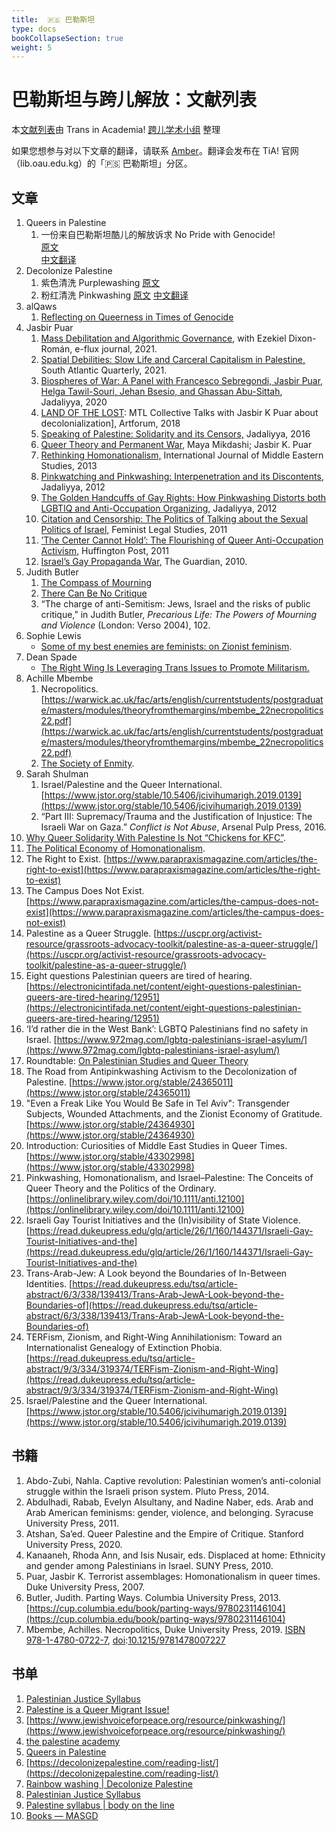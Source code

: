 ```yaml
---
title:  🇵🇸 巴勒斯坦
type: docs
bookCollapseSection: true
weight: 5
---
```


# 巴勒斯坦与跨儿解放：文献列表

本[文献列表](https://transinacademia.craft.me/hEDiLlf6wAXOfb)由 Trans in Academia! [跨儿学术小组](linktr.ee/transinacademia) 整理

如果您想参与对以下文章的翻译，请联系 [Amber](https://t.me/carbonara_nocream)。翻译会发布在 TiA! 官网（lib.oau.edu.kg）的「🇵🇸 巴勒斯坦」分区。

## 文章

1. Queers in Palestine
   1. 一份来自巴勒斯坦酷儿的解放诉求 No Pride with Genocide!<br/>
      [原文](https://queersinpalestine.noblogs.org/post/2023/11/19/no-pride-with-genocide/)<br/>
      [中文翻译](https://github.com/one-among-us/tia-library/edit/main/content.zh/docs/palestine/_index.md)
2. Decolonize Palestine
   1. 紫色清洗 Purplewashing
[原文](https://decolonizepalestine.com/rainbow-washing/purplewashing/)
   2. 粉红清洗 Pinkwashing
[原文](https://decolonizepalestine.com/rainbow-washing/pinkwashing/)
[中文翻译](https://lib.oau.edu.kg/docs/palestine/pinkwashing/)
3. alQaws
   1. [Reflecting on Queerness in Times of Genocide](https://alqaws.org/news/Reflecting-on-Queerness-in-Times-of-Genocide?category_id=0)
4. Jasbir Puar
   1. [Mass Debilitation and Algorithmic Governance](https://www.e-flux.com/journal/123/436945/mass-debilitation-and-algorithmic-governance/), with Ezekiel Dixon-Román, e-flux journal, 2021.
   2. [Spatial Debilities: Slow Life and Carceral Capitalism in Palestine,](https://i8v954.p3cdn1.secureserver.net/wp-content/uploads/2022/07/Spatial-Debilities-.pdf) South Atlantic Quarterly, 2021.
   3. [Biospheres of War: A Panel with Francesco Sebregondi, Jasbir Puar, Helga Tawil-Souri, Jehan Bsesio, and Ghassan Abu-Sittah](https://www.jadaliyya.com/Details/40752), Jadaliyya, 2020
   4. [LAND OF THE LOST](https://www.artforum.com/print/201806/mtl-collective-talks-with-jasbir-k-puar-about-decolonization-75523): MTL Collective Talks with Jasbir K Puar about decolonialization], Artforum, 2018
   5. [Speaking of Palestine: Solidarity and its Censors,](http://www.jadaliyya.com/Details/33095/Speaking-of-Palestine-Solidarity-and-Its-Censors) Jadaliyya, 2016
   6. [Queer Theory and Permanent War](https://doi.org./10.1215/10642684-3428747), Maya Mikdashi; Jasbir K. Puar
   6. [Rethinking Homonationalism,](https://i8v954.p3cdn1.secureserver.net/wp-content/uploads/2018/08/Puar_Rethinking-Homonationalism.pdf) International Journal of Middle Eastern Studies, 2013
   7. [Pinkwatching and Pinkwashing: Interpenetration and its Discontents](http://www.jadaliyya.com/Details/26818/Pinkwatching-And-Pinkwashing-Interpenetration-and-its-Discontents), Jadaliyya, 2012
   8. [The Golden Handcuffs of Gay Rights: How Pinkwashing Distorts both LGBTIQ and Anti-Occupation Organizing,](http://www.jadaliyya.com/pages/index/4273/the-golden-handcuffs-of-gay-rights_how-pinkwashing) Jadaliyya, 2012
   9. [Citation and Censorship: The Politics of Talking about the Sexual Politics of Israel,](https://i8v954.p3cdn1.secureserver.net/wp-content/uploads/2018/08/JKP-politics-of-citation-and-censorship.pdf) Feminist Legal Studies, 2011
   10. [’The Center Cannot Hold’: The Flourishing of Queer Anti-Occupation Activism,](http://www.huffingtonpost.com/jasbir-k-puar/the-center-cannot-hold-th_b_991572.html) Huffington Post, 2011
   11. [Israel’s Gay Propaganda War,](http://www.guardian.co.uk/commentisfree/2010/jul/01/israels-gay-propaganda-war) The Guardian, 2010.
5. Judith Butler
   1. [The Compass of Mourning](https://www.lrb.co.uk/the-paper/v45/n20/judith-butler/the-compass-of-mourning)
   2. [There Can Be No Critique](https://www.bostonreview.net/articles/there-can-be-no-critique/)
   3. “The charge of anti-Semitism: Jews, Israel and the risks of public critique,” in Judith Butler, *Precarious Life: The Powers of Mourning and Violence* (London: Verso 2004), 102.
6. Sophie Lewis
   - [Some of my best enemies are feminists: on Zionist feminism](https://salvage.zone/some-of-my-best-enemies-are-feminists-on-zionist-feminism/).
7. Dean Spade
   - [The Right Wing Is Leveraging Trans Issues to Promote Militarism.](https://truthout.org/articles/the-right-wing-is-leveraging-trans-issues-to-promote-militarism/)
8. Achille Mbembe
   1. Necropolitics. [https://warwick.ac.uk/fac/arts/english/currentstudents/postgraduate/masters/modules/theoryfromthemargins/mbembe_22necropolitics22.pdf](https://warwick.ac.uk/fac/arts/english/currentstudents/postgraduate/masters/modules/theoryfromthemargins/mbembe_22necropolitics22.pdf)
   2. [The Society of Enmity](https://www.radicalphilosophy.com/article/the-society-of-enmity).
9. Sarah Shulman
   1. Israel/Palestine and the Queer International. [https://www.jstor.org/stable/10.5406/jcivihumarigh.2019.0139](https://www.jstor.org/stable/10.5406/jcivihumarigh.2019.0139)
   2. “Part III: Supremacy/Trauma and the Justification of Injustice: The Israeli War on Gaza.” *Conflict is Not Abuse*, Arsenal Pulp Press, 2016.
10. [Why Queer Solidarity With Palestine Is Not “Chickens for KFC”](https://www.them.us/story/lgbtq-solidarity-palestine-saed-atshan).
11. [The Political Economy of Homonationalism](https://socialtextjournal.org/periscope_article/the-political-economy-of-homonationalism/).
12. The Right to Exist. [https://www.parapraxismagazine.com/articles/the-right-to-exist](https://www.parapraxismagazine.com/articles/the-right-to-exist)
13. The Campus Does Not Exist. [https://www.parapraxismagazine.com/articles/the-campus-does-not-exist](https://www.parapraxismagazine.com/articles/the-campus-does-not-exist)
14. Palestine as a Queer Struggle. [https://uscpr.org/activist-resource/grassroots-advocacy-toolkit/palestine-as-a-queer-struggle/](https://uscpr.org/activist-resource/grassroots-advocacy-toolkit/palestine-as-a-queer-struggle/)
15. Eight questions Palestinian queers are tired of hearing. [https://electronicintifada.net/content/eight-questions-palestinian-queers-are-tired-hearing/12951](https://electronicintifada.net/content/eight-questions-palestinian-queers-are-tired-hearing/12951)
16. ‘I’d rather die in the West Bank’: LGBTQ Palestinians find no safety in Israel. [https://www.972mag.com/lgbtq-palestinians-israel-asylum/](https://www.972mag.com/lgbtq-palestinians-israel-asylum/)
17. Roundtable: [On Palestinian Studies and Queer Theory](https://transreads.org/wp-content/uploads/2023/11/2023-11-15_6554e8189f1b6_OnPalestinianStudiesandQueerTheory-NaberNadineAtshanSaedAwadNadiaMikdashiMaya-JournalofPalestineStudies347pages-10.1525_jps.2018.47.3.62-6402ac672268655b46c683bf4e6aad28-Ann.pdf)
18. The Road from Antipinkwashing Activism to the Decolonization of Palestine. [https://www.jstor.org/stable/24365011](https://www.jstor.org/stable/24365011)
19. "Even a Freak Like You Would Be Safe in Tel Aviv": Transgender Subjects, Wounded Attachments, and the Zionist Economy of Gratitude. [https://www.jstor.org/stable/24364930](https://www.jstor.org/stable/24364930)
20. Introduction: Curiosities of Middle East Studies in Queer Times. [https://www.jstor.org/stable/43302998](https://www.jstor.org/stable/43302998)
21. Pinkwashing, Homonationalism, and Israel–Palestine: The Conceits of Queer Theory and the Politics of the Ordinary. [https://onlinelibrary.wiley.com/doi/10.1111/anti.12100](https://onlinelibrary.wiley.com/doi/10.1111/anti.12100)
22. Israeli Gay Tourist Initiatives and the (In)visibility of State Violence. [https://read.dukeupress.edu/glq/article/26/1/160/144371/Israeli-Gay-Tourist-Initiatives-and-the](https://read.dukeupress.edu/glq/article/26/1/160/144371/Israeli-Gay-Tourist-Initiatives-and-the)
23. Trans-Arab-Jew: A Look beyond the Boundaries of In-Between Identities. [https://read.dukeupress.edu/tsq/article-abstract/6/3/338/139413/Trans-Arab-JewA-Look-beyond-the-Boundaries-of](https://read.dukeupress.edu/tsq/article-abstract/6/3/338/139413/Trans-Arab-JewA-Look-beyond-the-Boundaries-of)
24. TERFism, Zionism, and Right-Wing Annihilationism: Toward an Internationalist Genealogy of Extinction Phobia. [https://read.dukeupress.edu/tsq/article-abstract/9/3/334/319374/TERFism-Zionism-and-Right-Wing](https://read.dukeupress.edu/tsq/article-abstract/9/3/334/319374/TERFism-Zionism-and-Right-Wing)
25. Israel/Palestine and the Queer International. [https://www.jstor.org/stable/10.5406/jcivihumarigh.2019.0139](https://www.jstor.org/stable/10.5406/jcivihumarigh.2019.0139)

## 书籍

1. Abdo-Zubi, Nahla. Captive revolution: Palestinian women’s anti-colonial struggle within the Israeli prison system. Pluto Press, 2014.
2. Abdulhadi, Rabab, Evelyn Alsultany, and Nadine Naber, eds. Arab and Arab American feminisms: gender, violence, and belonging. Syracuse University Press, 2011.
3. Atshan, Sa’ed. Queer Palestine and the Empire of Critique. Stanford University Press, 2020.
4. Kanaaneh, Rhoda Ann, and Isis Nusair, eds. Displaced at home: Ethnicity and gender among Palestinians in Israel. SUNY Press, 2010.
5. Puar, Jasbir K. Terrorist assemblages: Homonationalism in queer times. Duke University Press, 2007.
6. Butler, Judith. Parting Ways. Columbia University Press, 2013. [https://cup.columbia.edu/book/parting-ways/9780231146104](https://cup.columbia.edu/book/parting-ways/9780231146104)
7. Mbembe, Achilles. Necropolitics, Duke University Press, 2019. [ISBN](https://www.wikiwand.com/en/ISBN_(identifier)) [978-1-4780-0722-7](https://www.wikiwand.com/en/Special:BookSources/978-1-4780-0722-7), [doi](https://www.wikiwand.com/en/Doi_(identifier)):[10.1215/9781478007227](https://doi.org/10.1215%2F9781478007227)

## 书单

1. [Palestinian Justice Syllabus](https://www.poconlineclassroom.com/syllabi/palestinian-justice)
2. [Palestine is a Queer Migrant Issue!](https://qdep.org/elementor-2260/)
3. [https://www.jewishvoiceforpeace.org/resource/pinkwashing/](https://www.jewishvoiceforpeace.org/resource/pinkwashing/)
5. [the palestine academy](https://www.thepalestineacademy.com/)
6. [Queers in Palestine](https://queersinpalestine.noblogs.org/)
7. [https://decolonizepalestine.com/reading-list/](https://decolonizepalestine.com/reading-list/)
8. [Rainbow washing | Decolonize Palestine](https://decolonizepalestine.com/rainbow-washing/)
9. [Palestinian Justice Syllabus](https://www.poconlineclassroom.com/syllabi/palestinian-justice)
10. [Palestine syllabus | body on the line](https://bodyontheline.wordpress.com/films-about-palestine/)
11. [Books — MASGD](https://www.themasgd.org/books)

